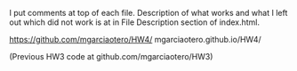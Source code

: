 

I put comments at top of each file. 
Description of what works and what I left out which did not work
is at in File Description section of index.html.

https://github.com/mgarciaotero/HW4/ 
mgarciaotero.github.io/HW4/

(Previous HW3 code at github.com/mgarciaotero/HW3)
